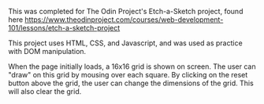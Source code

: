 This was completed for The Odin Project's Etch-a-Sketch project, found here https://www.theodinproject.com/courses/web-development-101/lessons/etch-a-sketch-project

This project uses HTML, CSS, and Javascript, and was used as practice with DOM manipulation.

When the page initially loads, a 16x16 grid is shown on screen. The user can "draw" on this grid by mousing over each square. By clicking on the reset button above the grid, the user can change the dimensions of the grid. This will also clear the grid.